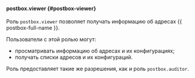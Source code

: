 #### postbox.viewer {#postbox-viewer}

Роль `postbox.viewer` позволяет получать информацию об адресах {{ postbox-full-name }}.

Пользователи с этой ролью могут:
* просматривать информацию об адресах и их конфигурациях;
* получать списки адресов и их конфигураций.

Роль предоставляет такие же разрешения, как и роль `postbox.auditor`.

